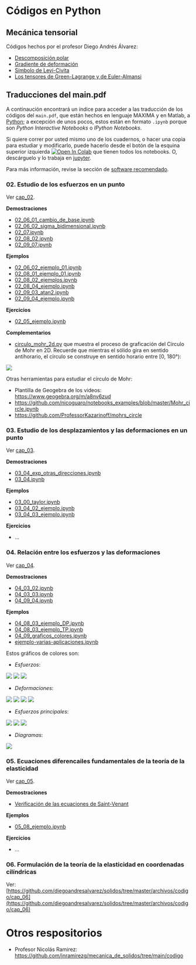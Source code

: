 # Códigos en Python

## Mecánica tensorial

Códigos hechos por el profesor Diego Andrés Álvarez:

- [Descomposición polar](https://github.com/diegoandresalvarez/tensorial/blob/main/codigo/Descomposici%C3%B3n%20polar.ipynb)
- [Gradiente de deformación](https://github.com/diegoandresalvarez/tensorial/blob/main/codigo/Gradiente%20de%20deformaci%C3%B3n%20F.ipynb)
- [Símbolo de Levi-Civita](https://github.com/diegoandresalvarez/tensorial/blob/main/codigo/S%C3%ADmbolo%20de%20Levi-Civita.ipynb)
- [Los tensores de Green-Lagrange y de Euler-Almansi](https://github.com/diegoandresalvarez/tensorial/blob/main/codigo/tensor_lagrangiano_euleriano.ipynb)


## Traducciones del main.pdf

A continaución encontrará un índice para acceder a las traducción de los códigos del ```main.pdf```, que están hechos en lenguaje MAXIMA y en Matlab, a [Python](https://www.python.org/); a excepción de unos pocos, estos están en formato ```.ipynb``` porque son *Python Interactive Notebooks* o *IPython Notebooks*.

Si quiere correr por usted mismo uno de los cuadernos, o hacer una copia para estudiar y modificarlo, puede hacerlo desde el botón de la esquina superior izquierda <a href="https://colab.research.google.com/?hl=es" target="_parent"><img src="https://colab.research.google.com/assets/colab-badge.svg" alt="Open In Colab"/></a> que tienen todos los notebooks. O, descárguelo y lo trabaja en [jupyter](https://jupyter.org/).

Para más información, revise la sección de [software recomendado](../informacion/03_software_recomendado.md).

### 02. Estudio de los esfuerzos en un punto

Ver [cap_02](cap_02).

**Demostraciones**
- [02_06_01_cambio_de_base.ipynb](cap_02/02_06_01_cambio_de_base.ipynb)
- [02_06_02_sigma_bidimensional.ipynb](cap_02/02_06_02_sigma_bidimensional.ipynb)
- [02_07.ipynb](cap_02/02_07.ipynb)
- [02_08_02.ipynb](cap_02/02_08_02.ipynb)
- [02_09_07.ipynb](cap_02/02_09_07.ipynb)

**Ejemplos**
- [02_06_02_ejemplo_01.ipynb](cap_02/02_06_02_ejemplo_01.ipynb)
- [02_08_01_ejemplo_01.ipynb](cap_02/02_08_01_ejemplo_01.ipynb)
- [02_08_02_ejemplos.ipynb](cap_02/02_08_02_ejemplos.ipynb)
- [02_08_04_ejemplo.ipynb](cap_02/02_08_04_ejemplo.ipynb)
- [02_09_03_atan2.ipynb](cap_02/02_09_03_atan2.ipynb)
- [02_09_04_ejemplo.ipynb](cap_02/02_09_04_ejemplo.ipynb)

**Ejercicios**
- [02_05_ejemplo.ipynb](cap_02/02_05_ejemplo.ipynb)


**Complementarios** 
- [circulo_mohr_2d.py](cap_02/circulo_mohr_2d.py) que muestra el proceso de graficación del Círculo de Mohr en 2D. Recuerde que mientras el sólido gira en sentido antihorario, el círculo se construye en sentido horario entre [0, 180°):

![](cap_02/mygif.gif)

Otras herramientas para estudiar el círculo de Mohr:
- Plantilla de Geogebra de los videos: <https://www.geogebra.org/m/a8nv6zud>
- <https://github.com/nicoguaro/notebooks_examples/blob/master/Mohr_circle.ipynb>
- <https://github.com/ProfessorKazarinoff/mohrs_circle>



### 03. Estudio de los desplazamientos y las deformaciones en un punto

Ver [cap_03](cap_03).

**Demostraciones**
- [03_04_exp_otras_direcciones.ipynb](cap_03/03_04_exp_otras_direcciones.ipynb)
- [03_04.ipynb](cap_03/03_04.ipynb)

**Ejemplos**
- [03_00_taylor.ipynb](cap_03/03_00_taylor.ipynb)
- [03_04_02_ejemplo.ipynb](cap_03/03_04_02_ejemplo.ipynb)
- [03_04_03_ejemplo.ipynb](cap_03/03_04_03_ejemplo.ipynb)

**Ejercicios**
- ...

### 04. Relación entre los esfuerzos y las deformaciones

Ver [cap_04](cap_04).

**Demostraciones**
- [04_03_02.ipynb](cap_04/04_03_02.ipynb)
- [04_03_03.ipynb](cap_04/04_03_03.ipynb)
- [04_09_04.ipynb](cap_04/04_09_04.ipynb)

**Ejemplos**
- [04_08_03_ejemplo_DP.ipynb](cap_04/04_08_03_ejemplo_DP.ipynb)
- [04_08_03_ejemplo_TP.ipynb](cap_04/04_08_03_ejemplo_TP.ipynb)
- [04_09_graficos_colores.ipynb](cap_04/04_09_graficos_colores.ipynb)
- [ejemplo-varias-aplicaciones.ipynb](cap_04/ejemplo-varias-aplicaciones.ipynb)

Estos gráficos de colores son:

- *Esfuerzos*:

![](graficos_colores/sigma_x.png)
![](graficos_colores/sigma_y.png)
![](graficos_colores/tau_xy.png)

- *Deformaciones*:

![](graficos_colores/epsilon_x.png)
![](graficos_colores/epsilon_y.png)
![](graficos_colores/epsilon_z.png)
![](graficos_colores/gamma_xy.png)

- *Esfuerzos principales*:

![](graficos_colores/s1.png)
![](graficos_colores/s2.png)
![](graficos_colores/tmax.png)

- *Diagramas*:

![](graficos_colores/vx_mx.png)


### 05. Ecuaciones diferencailes fundamentales de la teoría de la elasticidad

Ver [cap_05](cap_05).

**Demostraciones**
- [Verificación de las ecuaciones de Saint-Venant](https://github.com/jnramirezg/medio_continuo/blob/main/codigo/30-ecuaciones_saint_venant.ipynb)

**Ejemplos**
- [05_08_ejemplo.ipynb](cap_05/05_08_ejemplo.ipynb)

**Ejercicios**
- ...


### 06. Formulación de la teoría de la elasticidad en coordenadas cilíndricas

Ver: [https://github.com/diegoandresalvarez/solidos/tree/master/archivos/codigo/cap_06](https://github.com/diegoandresalvarez/solidos/tree/master/archivos/codigo/cap_06)


# Otros respositorios
- Profesor Nicolás Ramirez: <https://github.com/jnramirezg/mecanica_de_solidos/tree/main/codigo>